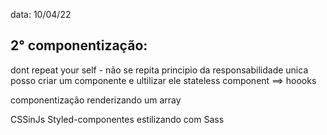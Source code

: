 data: 10/04/22 
## 2° componentização:
dont repeat your self - não se repita
principio da responsabilidade unica
posso criar um componente e ultilizar ele
stateless component ==> hoooks


componentização
renderizando um array 

CSSinJs
Styled-componentes
estilizando com Sass


